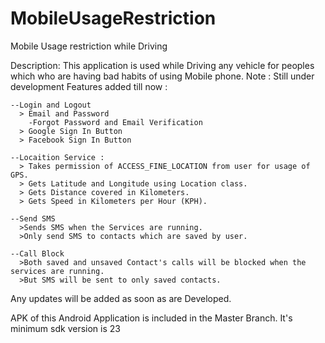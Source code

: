 # MobileUsageRestriction
Mobile Usage restriction while Driving

Description:
This application is used while Driving any vehicle for peoples which who are having bad habits of using Mobile phone.
Note : Still under development
Features added till now : 
    
    --Login and Logout
      > Email and Password
        -Forgot Password and Email Verification
      > Google Sign In Button
      > Facebook Sign In Button
    
    --Locaition Service :
      > Takes permission of ACCESS_FINE_LOCATION from user for usage of GPS.
      > Gets Latitude and Longitude using Location class.
      > Gets Distance covered in Kilometers.
      > Gets Speed in Kilometers per Hour (KPH).
    
    --Send SMS
      >Sends SMS when the Services are running.
      >Only send SMS to contacts which are saved by user.
    
    --Call Block
      >Both saved and unsaved Contact's calls will be blocked when the services are running.
      >But SMS will be sent to only saved contacts.
        
      
Any updates will be added as soon as are Developed.

APK of this Android Application is included in the Master Branch.
It's minimum sdk version is 23
